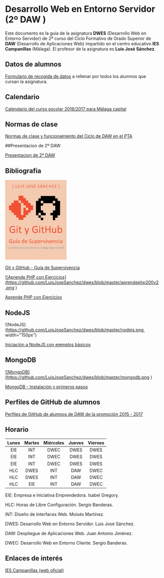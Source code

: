 # Desarrollo Web en Entorno Servidor (2º DAW )

Este documento es la guía de la asignatura **DWES** (Desarrollo Web en Entorno Servidor) de 2º curso del Ciclo Formativo de Grado Superior de **DAW** (Desarrollo de Aplicaciones Web) impartido en el centro educativo **IES Campanillas** (Málaga). El profesor de la asignatura es **Luis José Sánchez**.

## Datos de alumnos

[Formulario de recogida de datos](https://docs.google.com/forms/d/e/1FAIpQLSfeLD14YMtNoc-bJWAdqzW8PB6isP-ZK9GkTDSw0CjLGJ1mwg/viewform) a rellenar por todos los alumnos que cursan la asignatura.

## Calendario

[Calendario del curso escolar 2016/2017 para Málaga capital](Malaga1617_calendario.pdf)

## Normas de clase

[Normas de clase y funcionamiento del Ciclo de DAW en el PTA](normas_y_funcionamiento_daw.pdf)

##Presentacion de 2º DAW

[Presentacion de 2º DAW](https://rawgit.com/LuisJoseSanchez/presentacion-daw2/master/index.html)

## Bibliografía

<a href="https://leanpub.com/gitygithub/">![Git y GitHub - Guía de Supervivencia](https://github.com/LuisJoseSanchez/dwes/blob/master/gitygithub200.jpg
)</a>

[Git y GitHub - Guía de Supervivencia](https://leanpub.com/gitygithub/)

<a href="https://leanpub.com/aprendephpconejercicios">![Aprende PHP con Ejercicios]
(https://github.com/LuisJoseSanchez/dwes/blob/master/aprendephp200v2.png
)</a>

[Aprende PHP con Ejercicios](https://leanpub.com/aprendephpconejercicios)


## NodeJS

![NodeJS](https://github.com/LuisJoseSanchez/dwes/blob/master/nodejs.png, width="150px")

[Iniciación a NodeJS con ejemplos básicos](https://github.com/LuisJoseSanchez/nodejs-iniciacion)

## MongoDB

<a href="https://github.com/LuisJoseSanchez/mongodb">![MongoDB]
(https://github.com/LuisJoseSanchez/dwes/blob/master/mongodb.png
)</a>

[MongoDB - Instalación y primeros pasos](https://github.com/LuisJoseSanchez/mongodb)

## Perfiles de GitHub de alumnos

[Perfiles de GitHub de alumnos de DAW de la promoción 2015 - 2017](https://github.com/LuisJoseSanchez/github-alumnos-daw-1517)

## Horario

| Lunes | Martes | Miércoles | Jueves | Viernes |
| :---: | :---:  |   :---:   | :---:  |  :---:  |
| EIE   | INT    | DWEC      | DWES   | DWES    |
| EIE   | INT    | DWEC      | DWES   | DWES    |
| EIE   | INT    | DWEC      | DWES   | DWES    |
| HLC   | DWES   | INT       | DAW    | DWEC    |
| HLC   | DWES   | INT       | DAW    | DWEC    |
| HLC   | EIE    | INT       | DAW    | DWEC    |


EIE: Empresa e Iniciativa Emprendedora. Isabel Gregory.

HLC: Horas de Libre Configuración. Sergio Banderas.

INT: Diseño de Interfaces Web. Moisés Martínez.

DWES: Desarrollo Web en Entorno Servidor. Luis José Sánchez.

DAW: Despliegue de Aplicaciones Web. Juan Antonio Jiménez.

DWEC: Desarrollo Web en Entorno Cliente. Sergio Banderas.

## Enlaces de interés

[IES Campanillas (web oficial)](http://iescampanillas.com/)
